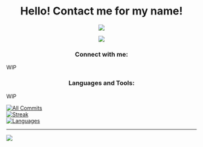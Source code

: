 <h1 align="center">Hello! Contact me for my name!</h1>


<p align="center"> <a href="https://github.com/ryo-ma/github-profile-trophy"><img src= "https://github-profile-trophy.vercel.app/?username=ryo-ma&theme=nord"/></a> </p>

<p align="center"> <a href="https://github.com/"><img src = "https://quotes-github-readme.vercel.app/api?type=horizontal&theme=radical"/> </a> </p>

<h3 align="center">Connect with me:</h3>
<p align="left">
</p>
<p>WIP</p>
<h3 align="center">Languages and Tools:</h3>
<p>WIP</p>

<a href="https://github.com/solacecoding"> 

![All Commits](https://github-readme-stats.vercel.app/api?username=solacecoding&theme=catppuccin_mocha&hide_border=false&include_all_commits=true&count_private=true)<br/>
![Streak](https://github-readme-streak-stats.herokuapp.com/?user=solacecoding&theme=catppuccin_mocha&hide_border=false)<br/>
![Languages](https://github-readme-stats.vercel.app/api/top-langs/?username=solacecoding&theme=catppuccin_mocha&hide_border=false&include_all_commits=true&count_private=true&layout=compact)

</a>




---
[![](https://visitcount.itsvg.in/api?id=solacecoding&icon=0&color=0)](https://visitcount.itsvg.in)

